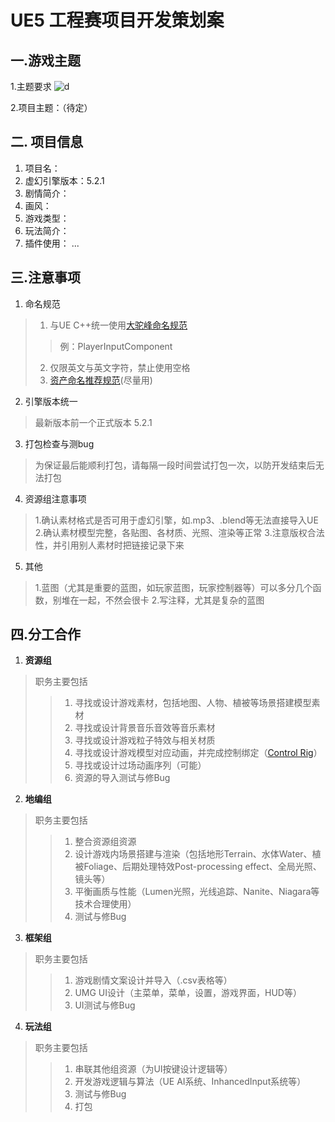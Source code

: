 ﻿# UE5 工程赛项目开发策划案



## 一.游戏主题
1.主题要求
![d](/imgs/2024-03-07/0d55rhM4uJJms8xi.png)

2.项目主题：（待定）

## 二. 项目信息

1. 项目名：
2. 虚幻引擎版本：5.2.1
3. 剧情简介：
4. 画风：
5. 游戏类型：
6. 玩法简介：
7. 插件使用：
...


##  三.注意事项
1. 命名规范

>1. 与UE C++统一使用[大驼峰命名规范](https://zhuanlan.zhihu.com/p/643515765)
>>例：PlayerInputComponent           
>2.  仅限英文与英文字符，禁止使用空格
>3.  [资产命名推荐规范](https://docs.unrealengine.com/4.27/zh-CN/ProductionPipelines/AssetNaming/)(尽量用)

2. 引擎版本统一
>最新版本前一个正式版本 5.2.1
3. 打包检查与测bug
>为保证最后能顺利打包，请每隔一段时间尝试打包一次，以防开发结束后无法打包
4. 资源组注意事项
>1.确认素材格式是否可用于虚幻引擎，如.mp3、.blend等无法直接导入UE
>2.确认素材模型完整，各贴图、各材质、光照、渲染等正常
>3.注意版权合法性，并引用别人素材时把链接记录下来
5. 其他
>1.蓝图（尤其是重要的蓝图，如玩家蓝图，玩家控制器等）可以多分几个函数，别堆在一起，不然会很卡
>2.写注释，尤其是复杂的蓝图
##  四.分工合作

 1. **资源组**

> 职务主要包括
>>1. 寻找或设计游戏素材，包括地图、人物、植被等场景搭建模型素材
>>2. 寻找或设计背景音乐音效等音乐素材
>>3. 寻找或设计游戏粒子特效与相关材质
>>4. 寻找或设计游戏模型对应动画，并完成控制绑定（[Control Rig](https://docs.unrealengine.com/5.2/zh-CN/control-rig-in-unreal-engine/)）
>>5. 寻找或设计过场动画序列（可能）
>>6. 资源的导入测试与修Bug
2. **地编组**
>职务主要包括
>>1. 整合资源组资源
>>2. 设计游戏内场景搭建与渲染（包括地形Terrain、水体Water、植被Foliage、后期处理特效Post-processing effect、全局光照、镜头等）
>>3. 平衡画质与性能（Lumen光照，光线追踪、Nanite、Niagara等技术合理使用）
>>4. 测试与修Bug

3. **框架组**
>职务主要包括
>>1. 游戏剧情文案设计并导入（.csv表格等）
>>2. UMG UI设计（主菜单，菜单，设置，游戏界面，HUD等）
>>3. UI测试与修Bug
 
4. **玩法组**
>职务主要包括
>>1. 串联其他组资源（为UI按键设计逻辑等）
>>2. 开发游戏逻辑与算法（UE AI系统、InhancedInput系统等）
>>3. 测试与修Bug
>>4. 打包

